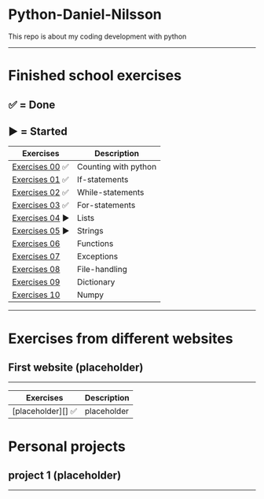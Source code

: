 # Python-Daniel-Nilsson 

This repo is about my coding development with python

----------------------------------------------------------------
# Finished school exercises

:white_check_mark: = Done
-------------
:arrow_forward: = Started
---------

| Exercises                                     | Description               |
| ----------------------------------------------|---------------------------|
| [Exercises 00][e0] :white_check_mark:         | Counting with python      |
| [Exercises 01][e1] :white_check_mark:         | If-statements             |
| [Exercises 02][e2] :white_check_mark:         | While-statements          |
| [Exercises 03][e3] :white_check_mark:         | For-statements            |
| [Exercises 04][e4] :arrow_forward:            | Lists                     |
| [Exercises 05][e5] :arrow_forward:            | Strings                   |
| [Exercises 06][e6]                            | Functions                 |
| [Exercises 07][e7]                            | Exceptions                |
| [Exercises 08][e8]                            | File-handling             |
| [Exercises 09][e9]                            | Dictionary                |
| [Exercises 10][e10]                           | Numpy                     |

[e0]:https://github.com/kokchun/Python-course-AI22/blob/main/Exercises/00-Count-with-Python-exercise.ipynb
[e1]:https://github.com/kokchun/Python-course-AI22/blob/main/Exercises/01-if-statement-exercise.ipynb
[e2]:https://github.com/kokchun/Python-course-AI22/blob/main/Exercises/03-while-statement-exercise.ipynb
[e3]:https://github.com/kokchun/Python-course-AI22/blob/main/Exercises/03-for-statement-exercise.ipynb
[e4]:https://github.com/kokchun/Python-course-AI22/blob/main/Exercises/04-list-exercise.ipynb
[e5]:https://github.com/kokchun/Python-course-AI22/blob/main/Exercises/05-strings-exercise.ipynb
[e6]:https://github.com/kokchun/Python-course-AI22/blob/main/Exercises/06-functions-exericse.ipynb
[e7]:https://github.com/kokchun/Python-course-AI22/blob/main/Exercises/07-exception-exercise.ipynb
[e8]:https://github.com/kokchun/Python-course-AI22/blob/main/Exercises/08-file-handling.ipynb
[e9]:https://github.com/kokchun/Python-course-AI22/blob/main/Exercises/09-dictionary-exercises.ipynb
[e10]:https://github.com/kokchun/Python-course-AI22/blob/main/Exercises/E10-numpy.ipynb

<!-- #Ctrl K + Ctrl C för att ta bort -->
----------------------------------------------------------------------------------

# Exercises from different websites
## First website (placeholder)
------------------------------------------------------------------------------
| Exercises                                     | Description               |
| ----------------------------------------------|---------------------------|
| [placeholder][] :white_check_mark:            | placeholder               |

# Personal projects
## project 1 (placeholder)
------------------------------------------------------------------------------
